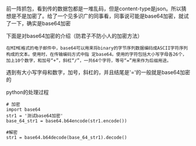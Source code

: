 前一阵抓包，看到传的数据包都是一堆乱码，但是content-type是json。所以猜想是不是加密了。给了一个见多识广的同事看，同事说可能是base64加密，就试了一下，确实是base64加密

下面是对base64加密的介绍（防君子不防小人的加密方法）
```
在MIME格式的电子邮件中，base64可以用来将binary的字节序列数据编码成ASCII字符序列构成的文本。使用时，在传输编码方式中指 定base64。使用的字符包括大小写字母各26个，加上10个数字，和加号“+”，斜杠“/”，一共64个字符，等号“=”用来作为后缀用途。
```

遇到有大小写字母和数字，加号，斜杠的，并且结尾是'='的一般就是base64加密的

python的处理过程
```
# 加密
import base64
str1 = '测试base64加密'
base_64_str1 = base64.b64encode(str1.encode())

#解密
str1 = base64.b64decode(base_64_str1).decode()
```